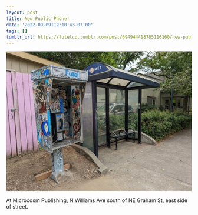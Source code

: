 ```yaml
---
layout: post
title: New Public Phone!
date: '2022-09-09T12:10:43-07:00'
tags: []
tumblr_url: https://futelco.tumblr.com/post/694944418785116160/new-public-phone
---
```

![](/images/blog/3736d602d870705319910f31ecd8ce8cc773f7a5.jpg)

At Microcosm Publishing, N Williams Ave south of NE Graham St, east side of street.

